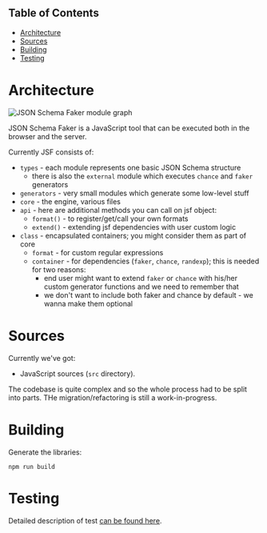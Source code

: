 ## Table of Contents

* [Architecture](#architecture)
* [Sources](#sources)
* [Building](#building)
* [Testing](#testing)

# Architecture

![JSON Schema Faker module graph](structure.png)

JSON Schema Faker is a JavaScript tool that can be executed both in the browser and the server.

Currently JSF consists of:

* `types` - each module represents one basic JSON Schema structure
  * there is also the `external` module which executes `chance` and `faker` generators
* `generators` - very small modules which generate some low-level stuff
* `core` - the engine, various files
* `api` - here are additional methods you can call on jsf object:
  * `format()` - to register/get/call your own formats
  * `extend()` - extending jsf dependencies with user custom logic
* `class` - encapsulated containers; you might consider them as part of core
  * `format` - for custom regular expressions
  * `container` - for dependencies (`faker`, `chance`, `randexp`); this is needed for two reasons:
    * end user might want to extend `faker` or `chance` with his/her custom generator functions and we need to remember that
    * we don't want to include both faker and chance by default - we wanna make them optional

# Sources

Currently we've got:

* JavaScript sources (`src` directory).

The codebase is quite complex and so the whole process had to be split into parts. THe migration/refactoring is still a work-in-progress.

# Building

Generate the libraries:

    npm run build

# Testing

Detailed description of test [can be found here](../tests).
